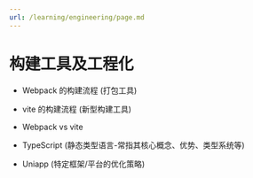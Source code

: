 ```yaml
---
url: /learning/engineering/page.md
---
```

# 构建工具及工程化

* Webpack 的构建流程 (打包工具)

* vite 的构建流程 (新型构建工具)

* Webpack vs vite

* TypeScript (静态类型语言-常指其核心概念、优势、类型系统等)

* Uniapp (特定框架/平台的优化策略)
